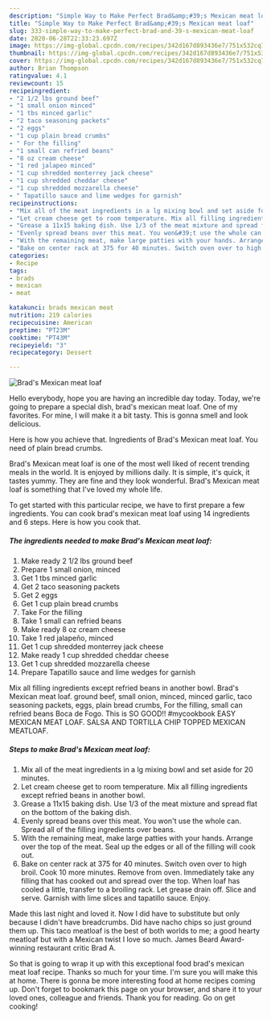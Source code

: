 ```yaml
---
description: "Simple Way to Make Perfect Brad&amp;#39;s Mexican meat loaf"
title: "Simple Way to Make Perfect Brad&amp;#39;s Mexican meat loaf"
slug: 333-simple-way-to-make-perfect-brad-and-39-s-mexican-meat-loaf
date: 2020-06-28T22:33:23.697Z
image: https://img-global.cpcdn.com/recipes/342d167d893436e7/751x532cq70/brads-mexican-meat-loaf-recipe-main-photo.jpg
thumbnail: https://img-global.cpcdn.com/recipes/342d167d893436e7/751x532cq70/brads-mexican-meat-loaf-recipe-main-photo.jpg
cover: https://img-global.cpcdn.com/recipes/342d167d893436e7/751x532cq70/brads-mexican-meat-loaf-recipe-main-photo.jpg
author: Brian Thompson
ratingvalue: 4.1
reviewcount: 15
recipeingredient:
- "2 1/2 lbs ground beef"
- "1 small onion minced"
- "1 tbs minced garlic"
- "2 taco seasoning packets"
- "2 eggs"
- "1 cup plain bread crumbs"
- " For the filling"
- "1 small can refried beans"
- "8 oz cream cheese"
- "1 red jalapeo minced"
- "1 cup shredded monterrey jack cheese"
- "1 cup shredded cheddar cheese"
- "1 cup shredded mozzarella cheese"
- " Tapatillo sauce and lime wedges for garnish"
recipeinstructions:
- "Mix all of the meat ingredients in a lg mixing bowl and set aside for 20 minutes."
- "Let cream cheese get to room temperature. Mix all filling ingredients except refried beans in another bowl."
- "Grease a 11x15 baking dish. Use 1/3 of the meat mixture and spread flat on the bottom of the baking dish."
- "Evenly spread beans over this meat. You won&#39;t use the whole can. Spread all of the filling ingredients over beans."
- "With the remaining meat, make large patties with your hands. Arrange over the top of the meat. Seal up the edges or all of the filling will cook out."
- "Bake on center rack at 375 for 40 minutes. Switch oven over to high broil. Cook 10 more minutes. Remove from oven. Immediately take any filling that has cooked out and spread over the top. When loaf has cooled a little, transfer to a broiling rack. Let grease drain off. Slice and serve. Garnish with lime slices and tapatillo sauce. Enjoy."
categories:
- Recipe
tags:
- brads
- mexican
- meat

katakunci: brads mexican meat 
nutrition: 219 calories
recipecuisine: American
preptime: "PT23M"
cooktime: "PT43M"
recipeyield: "3"
recipecategory: Dessert

---
```



![Brad&#39;s Mexican meat loaf](https://img-global.cpcdn.com/recipes/342d167d893436e7/751x532cq70/brads-mexican-meat-loaf-recipe-main-photo.jpg)

Hello everybody, hope you are having an incredible day today. Today, we're going to prepare a special dish, brad&#39;s mexican meat loaf. One of my favorites. For mine, I will make it a bit tasty. This is gonna smell and look delicious.

Here is how you achieve that. Ingredients of Brad&#39;s Mexican meat loaf. You need of plain bread crumbs.

Brad&#39;s Mexican meat loaf is one of the most well liked of recent trending meals in the world. It is enjoyed by millions daily. It is simple, it's quick, it tastes yummy. They are fine and they look wonderful. Brad&#39;s Mexican meat loaf is something that I've loved my whole life.


To get started with this particular recipe, we have to first prepare a few ingredients. You can cook brad&#39;s mexican meat loaf using 14 ingredients and 6 steps. Here is how you cook that.

<!--inarticleads1-->

##### The ingredients needed to make Brad&#39;s Mexican meat loaf:

1. Make ready 2 1/2 lbs ground beef
1. Prepare 1 small onion, minced
1. Get 1 tbs minced garlic
1. Get 2 taco seasoning packets
1. Get 2 eggs
1. Get 1 cup plain bread crumbs
1. Take  For the filling
1. Take 1 small can refried beans
1. Make ready 8 oz cream cheese
1. Take 1 red jalapeño, minced
1. Get 1 cup shredded monterrey jack cheese
1. Make ready 1 cup shredded cheddar cheese
1. Get 1 cup shredded mozzarella cheese
1. Prepare  Tapatillo sauce and lime wedges for garnish


Mix all filling ingredients except refried beans in another bowl. Brad&#39;s Mexican meat loaf. ground beef, small onion, minced, minced garlic, taco seasoning packets, eggs, plain bread crumbs, For the filling, small can refried beans Boca de Fogo. This is SO GOOD!! #mycookbook EASY MEXICAN MEAT LOAF. SALSA AND TORTILLA CHIP TOPPED MEXICAN MEATLOAF. 

<!--inarticleads2-->

##### Steps to make Brad&#39;s Mexican meat loaf:

1. Mix all of the meat ingredients in a lg mixing bowl and set aside for 20 minutes.
1. Let cream cheese get to room temperature. Mix all filling ingredients except refried beans in another bowl.
1. Grease a 11x15 baking dish. Use 1/3 of the meat mixture and spread flat on the bottom of the baking dish.
1. Evenly spread beans over this meat. You won&#39;t use the whole can. Spread all of the filling ingredients over beans.
1. With the remaining meat, make large patties with your hands. Arrange over the top of the meat. Seal up the edges or all of the filling will cook out.
1. Bake on center rack at 375 for 40 minutes. Switch oven over to high broil. Cook 10 more minutes. Remove from oven. Immediately take any filling that has cooked out and spread over the top. When loaf has cooled a little, transfer to a broiling rack. Let grease drain off. Slice and serve. Garnish with lime slices and tapatillo sauce. Enjoy.


Made this last night and loved it. Now I did have to substitute but only because I didn&#39;t have breadcrumbs. Did have nacho chips so just ground them up. This taco meatloaf is the best of both worlds to me; a good hearty meatloaf but with a Mexican twist I love so much. James Beard Award-winning restaurant critic Brad A. 

So that is going to wrap it up with this exceptional food brad&#39;s mexican meat loaf recipe. Thanks so much for your time. I'm sure you will make this at home. There is gonna be more interesting food at home recipes coming up. Don't forget to bookmark this page on your browser, and share it to your loved ones, colleague and friends. Thank you for reading. Go on get cooking!
